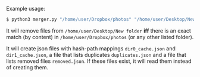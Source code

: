 Example usage:
```bash
$ python3 merger.py "/home/user/Dropbox/photos" "/home/user/Desktop/New folder" [more folders]
```

It will remove files from `/home/user/Desktop/New folder` **iff** there is an exact match (by content) in
`/home/user/Dropbox/photos` (or any other listed folder).
 
It will create json files with hash-path mappings `dir0_cache.json` and `dir1_cache.json`, a file that lists duplicates
`duplicates.json` and a file that lists removed files `removed.json`. If these files exist, it will read them instead of
creating them.
